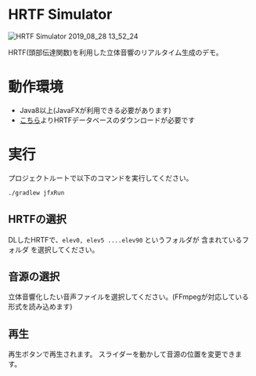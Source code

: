 # HRTF Simulator

![HRTF Simulator 2019_08_28 13_52_24](https://user-images.githubusercontent.com/17082836/63826667-2f2b6e00-c99b-11e9-9ecb-c640871dca5c.png)

HRTF(頭部伝達関数)を利用した立体音響のリアルタイム生成のデモ。

# 動作環境
- Java8以上(JavaFXが利用できる必要があります)
- [こちら](http://www.sp.m.is.nagoya-u.ac.jp/HRTF/index-j.html)よりHRTFデータベースのダウンロードが必要です

# 実行
プロジェクトルートで以下のコマンドを実行してください。
```bash
./gradlew jfxRun
```

## HRTFの選択
DLしたHRTFで、`elev0, elev5 ....elev90` というフォルダが 含まれているフォルダ を選択してください。

## 音源の選択
立体音響化したい音声ファイルを選択してください。(FFmpegが対応している形式を読み込めます)

## 再生
再生ボタンで再生されます。
スライダーを動かして音源の位置を変更できます。

